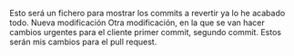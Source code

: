 Esto será un fichero para mostrar los commits a revertir
ya lo he acabado todo.
Nueva modificación
Otra modificación, en la que se van hacer cambios urgentes para el cliente
primer commit, segundo commit. Estos serán mis cambios para el pull request.
